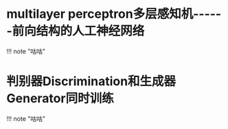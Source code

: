 
# multilayer perceptron多层感知机------前向结构的人工神经网络

!!! note "咕咕"

# 判别器Discrimination和生成器Generator同时训练

!!! note "咕咕"